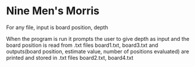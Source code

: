 # Nine Men's Morris

For any file, input is board position, depth

When the program is run it prompts the user to give depth as input and the board position is read from .txt files board1.txt, board3.txt and outputs(board position, estimate value, number of positions evaluated) are printed and stored in .txt files board2.txt, board4.txt


